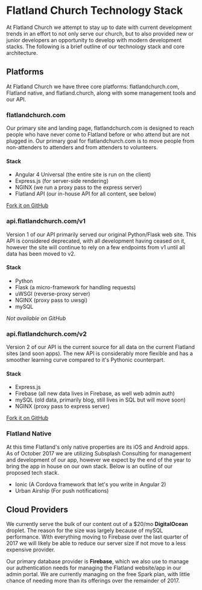 # Flatland Church Technology Stack
At Flatland Church we attempt to stay up to date with current development trends in an effort to not only serve our church, but to also provided new or junior developers an opportunity to develop with modern development stacks.
The following is a brief outline of our technology stack and core architecture.

## Platforms
At Flatland Church we have three core platforms: flatlandchurch.com, Flatland native, and flatland.church, along with some management tools and our API.

### flatlandchurch.com
Our primary site and landing page, flatlandchurch.com is designed to reach people who have never come to Flatland before or who attend but are not plugged in. Our primary goal for flatlandchurch.com is to move people from non-attenders to attenders and from attenders to volunteers.

#### Stack
- Angular 4 Universal (the entire site is run on the client)
- Express.js (for server-side rendering)
- NGINX (we run a proxy pass to the express server)
- Flatland API (our in-house API for all content, see below)

[Fork it on GitHub](https://github.com/Renddslow/flatland-angular)

### api.flatlandchurch.com/v1
Version 1 of our API primarily served our original Python/Flask web site. This API is considered deprecated, with all development having ceased on it, however the site will continue to rely on a few endpoints from v1 until all data has been moved to v2.

#### Stack
- Python
- Flask (a micro-framework for handling requests)
- uWSGI (reverse-proxy server)
- NGINX (proxy pass to uwsgi)
- mySQL

*Not available on GitHub*

### api.flatlandchurch.com/v2
Version 2 of our API is the current source for all data on the current Flatland sites (and soon apps). The new API is considerably more flexible and has a smoother learning curve compared to it's Pythonic counterpart.

#### Stack
- Express.js
- Firebase (all new data lives in Firebase, as well web admin auth)
- mySQL (old data, primarily blog, still lives in SQL but will move soon)
- NGINX (proxy pass to express server)

[Fork it on GitHub](https://github.com/Renddslow/flatland-node-api)

### Flatland Native
At this time Flatland's only native properties are its iOS and Android apps. As of October 2017 we are utilizing Subsplash Consulting for management and development of our app, however we expect by the end of the year to bring the app in house on our own stack. Below is an outline of our proposed tech stack.

- Ionic (A Cordova framework that let's you write in Angular 2)
- Urban Airship (For push notifications)


## Cloud Providers
We currently serve the bulk of our content out of a $20/mo **DigitalOcean** droplet. The reason for the size was largely because of mySQL performance. With everything moving to Firebase over the last quarter of 2017 we will likely be able to reduce our server size if not move to a less expensive provider.

Our primary database provider is **Firebase**, which we also use to manage our authentication needs for managing the Flatland website/app in our admin portal. We are currently managing on the free Spark plan, with little chance of needing more than its offerings over the remainder of 2017.
